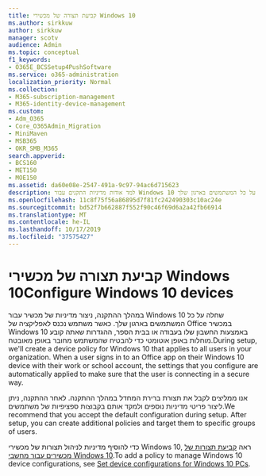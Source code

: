 ```yaml
---
title: קביעת תצורה של מכשירי Windows 10
ms.author: sirkkuw
author: sirkkuw
manager: scotv
audience: Admin
ms.topic: conceptual
f1_keywords:
- O365E_BCSSetup4PushSoftware
ms.service: o365-administration
localization_priority: Normal
ms.collection:
- M365-subscription-management
- M365-identity-device-management
ms.custom:
- Adm_O365
- Core_O365Admin_Migration
- MiniMaven
- MSB365
- OKR_SMB_M365
search.appverid:
- BCS160
- MET150
- MOE150
ms.assetid: da60e08e-2547-491a-9c97-94ac6d715623
description: למד אודות מדיניות התקנים עבור Windows 10 החלים על כל המשתמשים בארגון שלך.
ms.openlocfilehash: 11c8f75f56a86895d7f81fc242490303c10ac24e
ms.sourcegitcommit: bd52f7b662887f552f90c46f69d6a2a42fb66914
ms.translationtype: MT
ms.contentlocale: he-IL
ms.lasthandoff: 10/17/2019
ms.locfileid: "37575427"
---
```

# <a name="configure-windows-10-devices"></a><span data-ttu-id="7f00c-103">קביעת תצורה של מכשירי Windows 10</span><span class="sxs-lookup"><span data-stu-id="7f00c-103">Configure Windows 10 devices</span></span>

<span data-ttu-id="7f00c-p101">במהלך ההתקנה, ניצור מדיניות של מכשיר עבור Windows 10 שחלה על כל המשתמשים בארגון שלך. כאשר משתמש נכנס לאפליקציה של Office במכשיר Windows 10 באמצעות החשבון שלו בעבודה או בבית הספר, ההגדרות שאתה קובע מוחלות באופן אוטומטי כדי להבטיח שהמשתמש מחובר באופן מאובטח.</span><span class="sxs-lookup"><span data-stu-id="7f00c-p101">During setup, we'll create a device policy for Windows 10 that applies to all users in your organization. When a user signs in to an Office app on their Windows 10 device with their work or school account, the settings that you configure are automatically applied to make sure that the user is connecting in a secure way.</span></span>
  
<span data-ttu-id="7f00c-p102">אנו ממליצים לקבל את תצורת ברירת המחדל במהלך ההתקנה. לאחר ההתקנה, ניתן ליצור פריטי מדיניות נוספים ולמקד אותם בקבוצות ספציפיות של משתמשים.</span><span class="sxs-lookup"><span data-stu-id="7f00c-p102">We recommend that you accept the default configuration during setup. After setup, you can create additional policies and target them to specific groups of users.</span></span>
  
<span data-ttu-id="7f00c-108">כדי להוסיף מדיניות לניהול תצורות של מכשירי Windows 10, ראה [קביעת תצורות של מכשירים עבור מחשבי Windows 10](protection-settings-for-windows-10-pcs.md).</span><span class="sxs-lookup"><span data-stu-id="7f00c-108">To add a policy to manage Windows 10 device configurations, see [Set device configurations for Windows 10 PCs](protection-settings-for-windows-10-pcs.md).</span></span>
  

